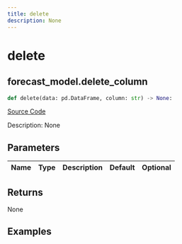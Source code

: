 ```yaml
---
title: delete
description: None
---
```

# delete

## forecast_model.delete_column

```python
def delete(data: pd.DataFrame, column: str) -> None:
```
[Source Code](https://github.com/OpenBB-finance/OpenBBTerminal/tree/main/openbb_terminal/forecast/forecast_model.py#L441)

Description: None

## Parameters

| Name | Type | Description | Default | Optional |
| ---- | ---- | ----------- | ------- | -------- |

## Returns

None

## Examples

